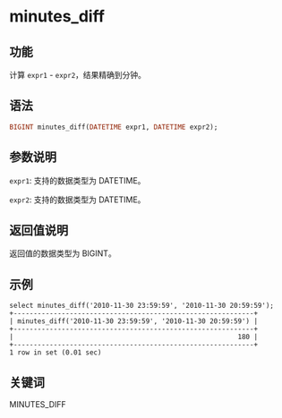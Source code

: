 # minutes_diff

## 功能

计算 `expr1` - `expr2`，结果精确到分钟。

## 语法

```Haskell
BIGINT minutes_diff(DATETIME expr1, DATETIME expr2);
```

## 参数说明

`expr1`: 支持的数据类型为 DATETIME。

`expr2`: 支持的数据类型为 DATETIME。

## 返回值说明

返回值的数据类型为 BIGINT。

## 示例

```Plain Text
select minutes_diff('2010-11-30 23:59:59', '2010-11-30 20:59:59');
+------------------------------------------------------------+
| minutes_diff('2010-11-30 23:59:59', '2010-11-30 20:59:59') |
+------------------------------------------------------------+
|                                                        180 |
+------------------------------------------------------------+
1 row in set (0.01 sec)
```

## 关键词

MINUTES_DIFF
